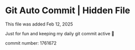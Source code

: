 # Git Auto Commit | Hidden File

This file was added Feb 12, 2025

Just for fun and keeping my daily git commit active 🤪

commit number: 1761672
